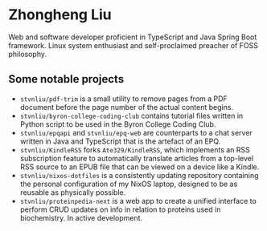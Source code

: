 # Zhongheng Liu
Web and software developer proficient in TypeScript and Java Spring Boot framework. Linux system enthusiast and self-proclaimed preacher of FOSS philosophy.
## Some notable projects
- `stvnliu/pdf-trim` is a small utility to remove pages from a PDF document before the page number of the actual content begins.
- `stvnliu/byron-college-coding-club` contains tutorial files written in Python script to be used in the Byron College Coding Club.
- `stvnliu/epqapi` and `stvnliu/epq-web` are counterparts to a chat server written in Java and TypeScript that is the artefact of an EPQ.
- `stvnliu/KindleRSS` forks `Ate329/KindleRSS`, which implements an RSS subscription feature to automatically translate articles from a top-level RSS source to an EPUB file that can be viewed on a device like a Kindle.
- `stvnliu/nixos-dotfiles` is a consistently updating repository containing the personal configuration of my NixOS laptop, designed to be as reusable as physically possible.
- `stvnliu/proteinpedia-next` is a web app to create a unified interface to perform CRUD updates on info in relation to proteins used in biochemistry. In active development.   
<!--
**stvnliu/stvnliu** is a ✨ _special_ ✨ repository because its `README.md` (this file) appears on your GitHub profile.

Here are some ideas to get you started:

- 🔭 I’m currently working on ...
- 🌱 I’m currently learning ...
- 👯 I’m looking to collaborate on ...
- 🤔 I’m looking for help with ...
- 💬 Ask me about ...
- 📫 How to reach me: ...
- 😄 Pronouns: ...
- ⚡ Fun fact: ...
-->
